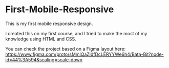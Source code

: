 # First-Mobile-Responsive

This is my first mobile responsive design. 

I created this on my first course, and I tried to make the most of my knowledge using HTML and CSS.

You can check the project based on a Figma layout here: https://www.figma.com/proto/sMmlQaZldfDcLERYYWe6h4/Bata-Bit?node-id=44%3A594&scaling=scale-down
